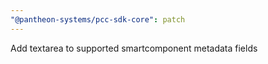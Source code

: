 ```yaml
---
"@pantheon-systems/pcc-sdk-core": patch
---
```


Add textarea to supported smartcomponent metadata fields
